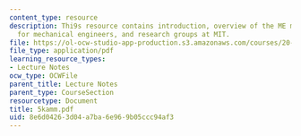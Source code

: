 ```yaml
---
content_type: resource
description: Thi9s resource contains introduction, overview of the ME major, job opportunities
  for mechanical engineers, and research groups at MIT.
file: https://ol-ocw-studio-app-production.s3.amazonaws.com/courses/20-010j-introduction-to-bioengineering-be-010j-spring-2006/8e6d04263d04a7ba6e969b05ccc94af3_5kamm.pdf
file_type: application/pdf
learning_resource_types:
- Lecture Notes
ocw_type: OCWFile
parent_title: Lecture Notes
parent_type: CourseSection
resourcetype: Document
title: 5kamm.pdf
uid: 8e6d0426-3d04-a7ba-6e96-9b05ccc94af3
---
```

